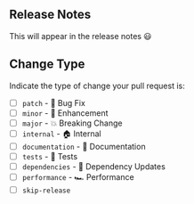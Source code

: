 ## Release Notes

This will appear in the release notes 😃

## Change Type

Indicate the type of change your pull request is:

- [ ] `patch` - 🐛 Bug Fix
- [ ] `minor` - 🚀 Enhancement
- [ ] `major` - 💥 Breaking Change
- [ ] `internal` - 🏠 Internal
- [ ] `documentation` - 📝 Documentation
- [ ] `tests` - 🧪 Tests
- [ ] `dependencies` - 🔩 Dependency Updates
- [ ] `performance` - 🏎 Performance
- [ ] `skip-release`
